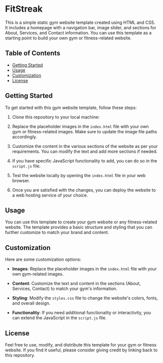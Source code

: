 # FitStreak

This is a simple static gym website template created using HTML and CSS. It includes a homepage with a navigation bar, image slider, and sections for About, Services, and Contact information. You can use this template as a starting point to build your own gym or fitness-related website.

## Table of Contents

- [Getting Started](#getting-started)
- [Usage](#usage)
- [Customization](#customization)
- [License](#license)

## Getting Started

To get started with this gym website template, follow these steps:

1. Clone this repository to your local machine:

2. Replace the placeholder images in the `index.html` file with your own gym or fitness-related images. Make sure to update the image file paths accordingly.

3. Customize the content in the various sections of the website as per your requirements. You can modify the text and add more sections if needed.

4. If you have specific JavaScript functionality to add, you can do so in the `script.js` file.

5. Test the website locally by opening the `index.html` file in your web browser.

6. Once you are satisfied with the changes, you can deploy the website to a web hosting service of your choice.

## Usage

You can use this template to create your gym website or any fitness-related website. The template provides a basic structure and styling that you can further customize to match your brand and content.

## Customization

Here are some customization options:

- **Images**: Replace the placeholder images in the `index.html` file with your own gym-related images.

- **Content**: Customize the text and content in the sections (About, Services, Contact) to match your gym's information.

- **Styling**: Modify the `styles.css` file to change the website's colors, fonts, and overall design.

- **Functionality**: If you need additional functionality or interactivity, you can extend the JavaScript in the `script.js` file.

## License

Feel free to use, modify, and distribute this template for your gym or fitness website. If you find it useful, please consider giving credit by linking back to this repository.
